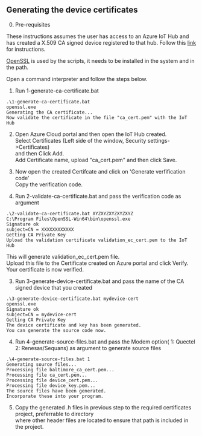 ## Generating the device certificates

0. Pre-requisites

These instructions assumes the user has access to an Azure IoT Hub and has created a X.509 CA signed device registered to that hub.
Follow this [link](https://docs.microsoft.com/en-us/azure/iot-hub/iot-hub-create-through-portal) for instructions.  
  
[OpenSSL](https://www.openssl.org/) is used by the scripts, it needs to be installed in the system and in the path.  
  
Open a command interpreter and follow the steps below.  
  
1. Run 1-generate-ca-certificate.bat  
  
```
.\1-generate-ca-certificate.bat
openssl.exe
Generating the CA certificate...
Now validate the certificate in the file "ca_cert.pem" with the IoT Hub
```
  
2. Open Azure Cloud portal and then open the IoT Hub created.  
Select Certificates (Left side of the window, Security settings->Certificates)  
and then Click Add.  
Add Certificate name, upload "ca_cert.pem" and then click Save.  
  
3. Now open the created Certifcate and click on 'Generate verfification code'  
Copy the verification code.  
  
4. Run 2-validate-ca-certificate.bat and pass the verification code as argument  
  
```
.\2-validate-ca-certificate.bat XYZXYZXYZXYZXYZ
C:\Program Files\OpenSSL-Win64\bin\openssl.exe
Signature ok
subject=CN = XXXXXXXXXXXX
Getting CA Private Key
Upload the validation certificate validation_ec_cert.pem to the IoT Hub
```  
This will generate validation_ec_cert.pem file.  
Upload this file to the Certificate created on Azure portal and click Verify.  
Your certificate is now verified.  
  
3. Run 3-generate-device-certificate.bat and pass the name of the CA signed device that you created  
  
```
.\3-generate-device-certificate.bat mydevice-cert
openssl.exe
Signature ok
subject=CN = mydevice-cert
Getting CA Private Key
The device certificate and key has been generated.
You can generate the source code now.
```
  
4. Run 4-generate-source-files.bat and pass the Modem option( 1: Quectel 2: Renesas/Sequans) as argument to generate source files  
```
.\4-generate-source-files.bat 1
Generating source files...
Processing file baltimore_ca_cert.pem...
Processing file ca_cert.pem...
Processing file device_cert.pem...
Processing file device_key.pem...
The source files have been generated.
Incorporate these into your program.
```
  
5. Copy the generated .h files in previous step to the required certificates project, preferrable to directory   
where other header files are located to ensure that path is included in the project.  
